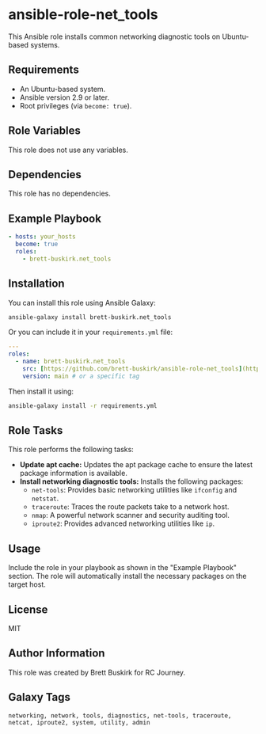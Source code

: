 # ansible-role-net_tools

This Ansible role installs common networking diagnostic tools on Ubuntu-based systems.

## Requirements

* An Ubuntu-based system.
* Ansible version 2.9 or later.
* Root privileges (via `become: true`).

## Role Variables

This role does not use any variables.

## Dependencies

This role has no dependencies.

## Example Playbook

```yaml
- hosts: your_hosts
  become: true
  roles:
    - brett-buskirk.net_tools
```

## Installation

You can install this role using Ansible Galaxy:

```bash
ansible-galaxy install brett-buskirk.net_tools
```

Or you can include it in your `requirements.yml` file:

```yaml
---
roles:
  - name: brett-buskirk.net_tools
    src: [https://github.com/brett-buskirk/ansible-role-net_tools](https://www.google.com/search?q=https://github.com/brett-buskirk/ansible-role-net_tools)
    version: main # or a specific tag
```

Then install it using:

```bash
ansible-galaxy install -r requirements.yml
```

## Role Tasks

This role performs the following tasks:

* **Update apt cache:** Updates the apt package cache to ensure the latest package information is available.
* **Install networking diagnostic tools:** Installs the following packages:
  * `net-tools`: Provides basic networking utilities like `ifconfig` and `netstat`.
  * `traceroute`: Traces the route packets take to a network host.
  * `nmap`: A powerful network scanner and security auditing tool.
  * `iproute2`: Provides advanced networking utilities like `ip`.

## Usage

Include the role in your playbook as shown in the "Example Playbook" section. The role will automatically install the necessary packages on the target host.

## License

MIT

## Author Information

This role was created by Brett Buskirk for RC Journey.

## Galaxy Tags

```
networking, network, tools, diagnostics, net-tools, traceroute, netcat, iproute2, system, utility, admin
```
